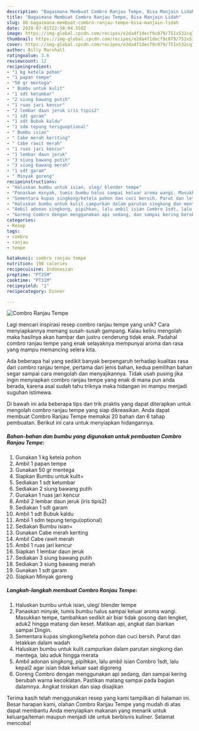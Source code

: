```yaml
---
description: "Bagaimana Membuat Combro Ranjau Tempe, Bisa Manjain Lidah"
title: "Bagaimana Membuat Combro Ranjau Tempe, Bisa Manjain Lidah"
slug: 86-bagaimana-membuat-combro-ranjau-tempe-bisa-manjain-lidah
date: 2020-07-01T22:58:04.550Z
image: https://img-global.cpcdn.com/recipes/e2da4f1decf9c079/751x532cq70/combro-ranjau-tempe-foto-resep-utama.jpg
thumbnail: https://img-global.cpcdn.com/recipes/e2da4f1decf9c079/751x532cq70/combro-ranjau-tempe-foto-resep-utama.jpg
cover: https://img-global.cpcdn.com/recipes/e2da4f1decf9c079/751x532cq70/combro-ranjau-tempe-foto-resep-utama.jpg
author: Billy Marshall
ratingvalue: 3.6
reviewcount: 12
recipeingredient:
- "1 kg ketela pohon"
- "1 papan tempe"
- "50 gr mentega"
- " Bumbu untuk kulit"
- "1 sdt ketumbar"
- "2 siung bawang putih"
- "1 ruas jari kencur"
- "2 lembar daun jeruk iris tipis2"
- "1 sdt garam"
- "1 sdt Bubuk kaldu"
- "1 sdm tepung teriguoptional"
- " Bumbu isian"
- " Cabe merah keriting"
- " Cabe rawit merah"
- "1 ruas jari kencur"
- "1 lembar daun jeruk"
- "3 siung bawang putih"
- "3 siung bawang merah"
- "1 sdt garam"
- " Minyak goreng"
recipeinstructions:
- "Haluskan bumbu untuk isian, uleg/ blender tempe"
- "Panaskan minyak, tumis bumbu halus sampai keluar aroma wangi. Masukkan tempe, tambahkan sedikit air biar tidak gosong dan lengket, aduk2 hingga matang dan keset. Matikan api, angkat dan biarkan sampai Dingin."
- "Sementara kupas singkong/ketela pohon dan cuci bersih. Parut dan letakkan dalam wadah"
- "Haluskan bumbu untuk kulit.campurkan dalam parutan singkong dan mentega, lalu aduk hingga merata"
- "Ambil adonan singkong, pipihkan, lalu ambil isian Combro 1sdt, lalu kepal2 agar isian tidak keluar saat digoreng"
- "Goreng Combro dengan menggunakan api sedang, dan sampai kering berubah warna kecoklatan. Pastikan matang sampai pada bagian dalamnya. Angkat tiriskan dan siap disajikan"
categories:
- Resep
tags:
- combro
- ranjau
- tempe

katakunci: combro ranjau tempe 
nutrition: 198 calories
recipecuisine: Indonesian
preptime: "PT25M"
cooktime: "PT31M"
recipeyield: "1"
recipecategory: Dinner

---
```



![Combro Ranjau Tempe](https://img-global.cpcdn.com/recipes/e2da4f1decf9c079/751x532cq70/combro-ranjau-tempe-foto-resep-utama.jpg)

Lagi mencari inspirasi resep combro ranjau tempe yang unik? Cara menyiapkannya memang susah-susah gampang. Kalau keliru mengolah maka hasilnya akan hambar dan justru cenderung tidak enak. Padahal combro ranjau tempe yang enak selayaknya mempunyai aroma dan rasa yang mampu memancing selera kita.



Ada beberapa hal yang sedikit banyak berpengaruh terhadap kualitas rasa dari combro ranjau tempe, pertama dari jenis bahan, kedua pemilihan bahan segar sampai cara mengolah dan menyajikannya. Tidak usah pusing jika ingin menyiapkan combro ranjau tempe yang enak di mana pun anda berada, karena asal sudah tahu triknya maka hidangan ini mampu menjadi suguhan istimewa.


Di bawah ini ada beberapa tips dan trik praktis yang dapat diterapkan untuk mengolah combro ranjau tempe yang siap dikreasikan. Anda dapat membuat Combro Ranjau Tempe memakai 20 bahan dan 6 tahap pembuatan. Berikut ini cara untuk menyiapkan hidangannya.

<!--inarticleads1-->

##### Bahan-bahan dan bumbu yang digunakan untuk pembuatan Combro Ranjau Tempe:

1. Gunakan 1 kg ketela pohon
1. Ambil 1 papan tempe
1. Gunakan 50 gr mentega
1. Siapkan  Bumbu untuk kulit=
1. Sediakan 1 sdt ketumbar
1. Sediakan 2 siung bawang putih
1. Gunakan 1 ruas jari kencur
1. Ambil 2 lembar daun jeruk (iris tipis2)
1. Sediakan 1 sdt garam
1. Ambil 1 sdt Bubuk kaldu
1. Ambil 1 sdm tepung terigu(optional)
1. Sediakan  Bumbu isian=
1. Gunakan  Cabe merah keriting
1. Ambil  Cabe rawit merah
1. Ambil 1 ruas jari kencur
1. Siapkan 1 lembar daun jeruk
1. Sediakan 3 siung bawang putih
1. Sediakan 3 siung bawang merah
1. Gunakan 1 sdt garam
1. Siapkan  Minyak goreng




<!--inarticleads2-->

##### Langkah-langkah membuat Combro Ranjau Tempe:

1. Haluskan bumbu untuk isian, uleg/ blender tempe
1. Panaskan minyak, tumis bumbu halus sampai keluar aroma wangi. Masukkan tempe, tambahkan sedikit air biar tidak gosong dan lengket, aduk2 hingga matang dan keset. Matikan api, angkat dan biarkan sampai Dingin.
1. Sementara kupas singkong/ketela pohon dan cuci bersih. Parut dan letakkan dalam wadah
1. Haluskan bumbu untuk kulit.campurkan dalam parutan singkong dan mentega, lalu aduk hingga merata
1. Ambil adonan singkong, pipihkan, lalu ambil isian Combro 1sdt, lalu kepal2 agar isian tidak keluar saat digoreng
1. Goreng Combro dengan menggunakan api sedang, dan sampai kering berubah warna kecoklatan. Pastikan matang sampai pada bagian dalamnya. Angkat tiriskan dan siap disajikan




Terima kasih telah menggunakan resep yang kami tampilkan di halaman ini. Besar harapan kami, olahan Combro Ranjau Tempe yang mudah di atas dapat membantu Anda menyiapkan makanan yang menarik untuk keluarga/teman maupun menjadi ide untuk berbisnis kuliner. Selamat mencoba!
